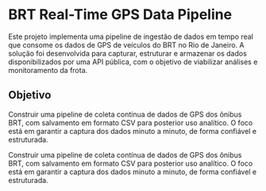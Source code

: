 # BRT Real-Time GPS Data Pipeline
Este projeto implementa uma pipeline de ingestão de dados em tempo real que consome os dados de GPS de veículos do BRT no Rio de Janeiro. A solução foi desenvolvida para capturar, estruturar e armazenar os dados disponibilizados por uma API pública, com o objetivo de viabilizar análises e monitoramento da frota.

## Objetivo

Construir uma pipeline de coleta contínua de dados de GPS dos ônibus BRT, com salvamento em formato CSV para posterior uso analítico. O foco está em garantir a captura dos dados minuto a minuto, de forma confiável e estruturada.

Construir uma pipeline de coleta contínua de dados de GPS dos ônibus BRT, com salvamento em formato CSV para posterior uso analítico. O foco está em garantir a captura dos dados minuto a minuto, de forma confiável e estruturada.
